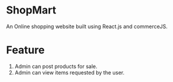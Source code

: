 # ShopMart
An Online shopping website built using React.js and commerceJS.

# Feature
1. Admin can post products for sale.
2. Admin can view items requested by the user.
